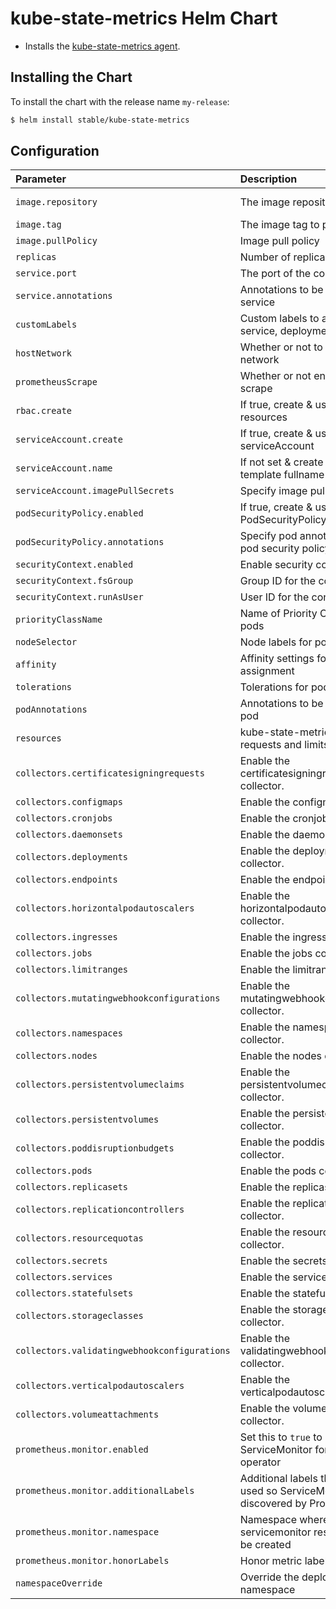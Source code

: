 # kube-state-metrics Helm Chart

* Installs the [kube-state-metrics agent](https://github.com/kubernetes/kube-state-metrics).

## Installing the Chart

To install the chart with the release name `my-release`:

```bash
$ helm install stable/kube-state-metrics
```

## Configuration

| Parameter                                    | Description                                                                           | Default                                    |
|:---------------------------------------------|:--------------------------------------------------------------------------------------|:-------------------------------------------|
| `image.repository`                           | The image repository to pull from                                                     | quay.io/coreos/kube-state-metrics          |
| `image.tag`                                  | The image tag to pull from                                                            | `v1.9.0`                                   |
| `image.pullPolicy`                           | Image pull policy                                                                     | `IfNotPresent`                             |
| `replicas`                                   | Number of replicas                                                                    | `1`                                        |
| `service.port`                               | The port of the container                                                             | `8080`                                     |
| `service.annotations`                        | Annotations to be added to the service                                                | `{}`                                       |
| `customLabels`                               | Custom labels to apply to service, deployment and pods                                | `{}`                                       |
| `hostNetwork`                                | Whether or not to use the host network                                                | `false`                                    |
| `prometheusScrape`                           | Whether or not enable prom scrape                                                     | `true`                                     |
| `rbac.create`                                | If true, create & use RBAC resources                                                  | `true`                                     |
| `serviceAccount.create`                      | If true, create & use serviceAccount                                                  | `true`                                     |
| `serviceAccount.name`                        | If not set & create is true, use template fullname                                    |                                            |
| `serviceAccount.imagePullSecrets`            | Specify image pull secrets field                                                      | `[]`                                       |
| `podSecurityPolicy.enabled`                  | If true, create & use PodSecurityPolicy resources                                     | `false`                                    |
| `podSecurityPolicy.annotations`              | Specify pod annotations in the pod security policy                                    | {}                                         |
| `securityContext.enabled`                    | Enable security context                                                               | `true`                                     |
| `securityContext.fsGroup`                    | Group ID for the container                                                            | `65534`                                    |
| `securityContext.runAsUser`                  | User ID for the container                                                             | `65534`                                    |
| `priorityClassName`                          | Name of Priority Class to assign pods                                                 | `nil`                                      |
| `nodeSelector`                               | Node labels for pod assignment                                                        | {}                                         |
| `affinity`                                   | Affinity settings for pod assignment                                                  | {}                                         |
| `tolerations`                                | Tolerations for pod assignment                                                        | []                                         |
| `podAnnotations`                             | Annotations to be added to the pod                                                    | {}                                         |
| `resources`                                  | kube-state-metrics resource requests and limits                                       | {}                                         |
| `collectors.certificatesigningrequests`      | Enable the certificatesigningrequests collector.                                      | `true`                                     |
| `collectors.configmaps`                      | Enable the configmaps collector.                                                      | `true`                                     |
| `collectors.cronjobs`                        | Enable the cronjobs collector.                                                        | `true`                                     |
| `collectors.daemonsets`                      | Enable the daemonsets collector.                                                      | `true`                                     |
| `collectors.deployments`                     | Enable the deployments collector.                                                     | `true`                                     |
| `collectors.endpoints`                       | Enable the endpoints collector.                                                       | `true`                                     |
| `collectors.horizontalpodautoscalers`        | Enable the horizontalpodautoscalers collector.                                        | `true`                                     |
| `collectors.ingresses`                       | Enable the ingresses collector.                                                       | `true`                                     |
| `collectors.jobs`                            | Enable the jobs collector.                                                            | `true`                                     |
| `collectors.limitranges`                     | Enable the limitranges collector.                                                     | `true`                                     |
| `collectors.mutatingwebhookconfigurations`   | Enable the mutatingwebhookconfigurations collector.                                   | `false`                                    | 
| `collectors.namespaces`                      | Enable the namespaces collector.                                                      | `true`                                     |
| `collectors.nodes`                           | Enable the nodes collector.                                                           | `true`                                     |
| `collectors.persistentvolumeclaims`          | Enable the persistentvolumeclaims collector.                                          | `true`                                     |
| `collectors.persistentvolumes`               | Enable the persistentvolumes collector.                                               | `true`                                     |
| `collectors.poddisruptionbudgets`            | Enable the poddisruptionbudgets collector.                                            | `true`                                     |
| `collectors.pods`                            | Enable the pods collector.                                                            | `true`                                     |
| `collectors.replicasets`                     | Enable the replicasets collector.                                                     | `true`                                     |
| `collectors.replicationcontrollers`          | Enable the replicationcontrollers collector.                                          | `true`                                     |
| `collectors.resourcequotas`                  | Enable the resourcequotas collector.                                                  | `true`                                     |
| `collectors.secrets`                         | Enable the secrets collector.                                                         | `true`                                     |
| `collectors.services`                        | Enable the services collector.                                                        | `true`                                     |
| `collectors.statefulsets`                    | Enable the statefulsets collector.                                                    | `true`                                     |
| `collectors.storageclasses`                  | Enable the storageclasses collector.                                                  | `true`                                     |
| `collectors.validatingwebhookconfigurations` | Enable the validatingwebhookconfigurations collector.                                 | `false`                                    |
| `collectors.verticalpodautoscalers`          | Enable the verticalpodautoscalers collector.                                          | `false`                                    |
| `collectors.volumeattachments`              | Enable the volumeattachments collector.                                               | `false`                                    |
| `prometheus.monitor.enabled`                 | Set this to `true` to create ServiceMonitor for Prometheus operator                   | `false`                                    |
| `prometheus.monitor.additionalLabels`        | Additional labels that can be used so ServiceMonitor will be discovered by Prometheus | `{}`                                       |
| `prometheus.monitor.namespace`               | Namespace where servicemonitor resource should be created                             | `the same namespace as kube-state-metrics` |
| `prometheus.monitor.honorLabels`             | Honor metric labels                                                                   | `false`                                    |
| `namespaceOverride`                          | Override the deployment namespace                                                     | `""` (`Release.Namespace`)                 |

